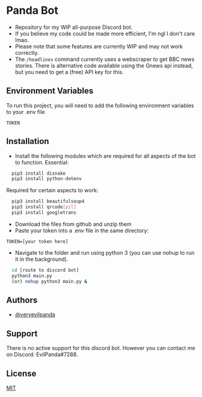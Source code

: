 
# Panda Bot

- Repository for my WIP all-purpose Discord bot.
- If you believe my code could be made more efficient, I'm ngl I don't care lmao.
- Please note that some features are currently WIP and may not work correctly.
- The `/headlines` command currently uses a webscraper to get BBC news stories. There is alternative code available using the Gnews api instead, but you need to get a (free) API key for this.

## Environment Variables

To run this project, you will need to add the following environment variables to your .env file

`TOKEN`




## Installation

- Install the following modules which are required for all aspects of the bot to function.
Essential:
```bash
  pip3 install disnake
  pip3 install python-dotenv
```
Required for certain aspects to work:
```bash
  pip3 install beautifulsoup4 
  pip3 install qrcode[pil] 
  pip3 install googletrans
```
- Download the files from github and unzip them
- Paste your token into a .env file in the same directory:
```
TOKEN=[your token here]
```

- Navigate to the folder and run using python 3 (you can use nohup to run it in the background).

```bash
  cd [route to discord bot]
  python3 main.py
  (or) nohup python3 main.py &
```
    
## Authors

- [@veryevilpanda](https://www.github.com/VeryEvilPanda)


## Support

There is no active support for this discord bot. However you can contact me on Discord: EvilPanda#7288.


## License

[MIT](https://choosealicense.com/licenses/mit/)

